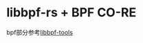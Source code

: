 # libbpf-rs + BPF CO-RE
bpf部分参考[libbpf-tools](https://github.com/iovisor/bcc/tree/master/libbpf-tools)
